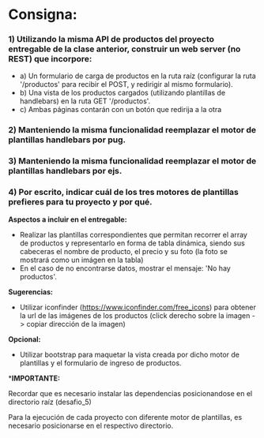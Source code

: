 # Consigna:
### 1) Utilizando la misma API de productos del proyecto entregable de la clase anterior, construir un web server (no REST) que incorpore:

+ a) Un formulario de carga de productos en la ruta raíz (configurar la ruta '/productos' para recibir el POST, y redirigir al mismo formulario).
+ b) Una vista de los productos cargados (utilizando plantillas de 
handlebars) en la ruta GET '/productos'.
+ c) Ambas páginas contarán con un botón que redirija a la otra

### 2) Manteniendo la misma funcionalidad reemplazar el motor de plantillas handlebars por pug.

### 3) Manteniendo la misma funcionalidad reemplazar el motor de plantillas handlebars por ejs.

### 4) Por escrito, indicar cuál de los tres motores de plantillas prefieres para tu proyecto y por qué.

**Aspectos a incluir en el entregable:**
+ Realizar las plantillas correspondientes que permitan recorrer el array de productos y 
representarlo en forma de tabla dinámica, siendo sus cabeceras el nombre de producto, 
el precio y su foto (la foto se mostrará como un imágen en la tabla)
+ En el caso de no encontrarse datos, mostrar el mensaje: 'No hay productos'.

**Sugerencias:**
+ Utilizar iconfinder (https://www.iconfinder.com/free_icons) para obtener la url de las 
imágenes de los productos (click derecho sobre la imagen -> copiar dirección de la 
imagen)

**Opcional:**
+ Utilizar bootstrap para maquetar la vista creada por dicho motor de plantillas y el 
formulario de ingreso de productos.


***IMPORTANTE:**

Recordar que es necesario instalar las dependencias posicionandose en el directorio raíz (desafio_5)

Para la ejecución de cada proyecto con diferente motor de plantillas, es necesario posicionarse en el respectivo directorio.
